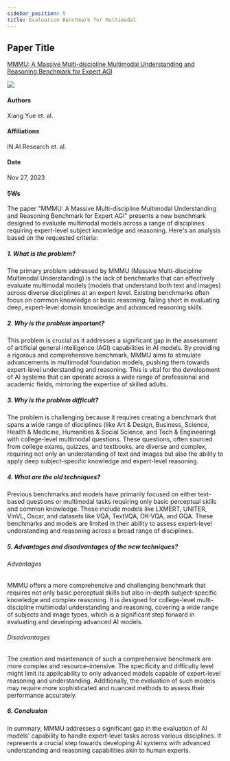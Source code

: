 ```yaml
---
sidebar_position: 5
title: Evaluation Benchmark for Multimodal
---
```


## Paper Title
[MMMU: A Massive Multi-discipline Multimodal Understanding and Reasoning Benchmark for Expert AGI](https://github.com/weijiang2023/Suanfamama-kb/blob/main/kb/computer.science/MMMU.2311.16502v1.pdf)

![](./20231129/fig.1.png)

#### Authors
Xiang Yue et. al.

#### Affiliations
IN.AI Research et. al.

#### Date
Nov 27, 2023

#### 5Ws
The paper "MMMU: A Massive Multi-discipline Multimodal Understanding and Reasoning Benchmark for Expert AGI" presents a new benchmark designed to evaluate multimodal models across a range of disciplines requiring expert-level subject knowledge and reasoning. Here's an analysis based on the requested criteria:

##### 1. What is the problem?
The primary problem addressed by MMMU (Massive Multi-discipline Multimodal Understanding) is the lack of benchmarks that can effectively evaluate multimodal models (models that understand both text and images) across diverse disciplines at an expert level. Existing benchmarks often focus on common knowledge or basic reasoning, falling short in evaluating deep, expert-level domain knowledge and advanced reasoning skills.

##### 2. Why is the problem important?
This problem is crucial as it addresses a significant gap in the assessment of artificial general intelligence (AGI) capabilities in AI models. By providing a rigorous and comprehensive benchmark, MMMU aims to stimulate advancements in multimodal foundation models, pushing them towards expert-level understanding and reasoning. This is vital for the development of AI systems that can operate across a wide range of professional and academic fields, mirroring the expertise of skilled adults.

##### 3. Why is the problem difficult?
The problem is challenging because it requires creating a benchmark that spans a wide range of disciplines (like Art & Design, Business, Science, Health & Medicine, Humanities & Social Science, and Tech & Engineering) with college-level multimodal questions. These questions, often sourced from college exams, quizzes, and textbooks, are diverse and complex, requiring not only an understanding of text and images but also the ability to apply deep subject-specific knowledge and expert-level reasoning.

##### 4. What are the old techniques?
Previous benchmarks and models have primarily focused on either text-based questions or multimodal tasks requiring only basic perceptual skills and common knowledge. These include models like LXMERT, UNITER, VinVL, Oscar, and datasets like VQA, TextVQA, OK-VQA, and GQA. These benchmarks and models are limited in their ability to assess expert-level understanding and reasoning across a broad range of disciplines.

##### 5. Advantages and disadvantages of the new techniques?
###### Advantages
MMMU offers a more comprehensive and challenging benchmark that requires not only basic perceptual skills but also in-depth subject-specific knowledge and complex reasoning. It is designed for college-level multi-discipline multimodal understanding and reasoning, covering a wide range of subjects and image types, which is a significant step forward in evaluating and developing advanced AI models.

###### Disadvantages
The creation and maintenance of such a comprehensive benchmark are more complex and resource-intensive. The specificity and difficulty level might limit its applicability to only advanced models capable of expert-level reasoning and understanding. Additionally, the evaluation of such models may require more sophisticated and nuanced methods to assess their performance accurately.

##### 6. Conclusion
In summary, MMMU addresses a significant gap in the evaluation of AI models' capability to handle expert-level tasks across various disciplines. It represents a crucial step towards developing AI systems with advanced understanding and reasoning capabilities akin to human experts.